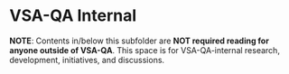 # VSA-QA Internal

**NOTE**: Contents in/below this subfolder are **NOT required reading for anyone outside of VSA-QA**.  This space is for VSA-QA-internal research, development, initiatives, and discussions.
